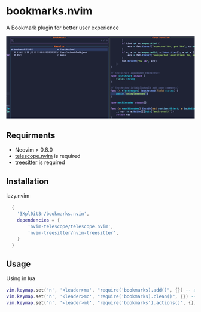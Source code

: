 # bookmarks.nvim
A Bookmark plugin for better user experience

![image](https://github.com/3Xpl0it3r/bookmarks.nvim/blob/master/images/bookmarks.png)

## Requirments
- Neovim > 0.8.0
- [telescope.nvim](https://github.com/nvim-telescope/telescope.nvim) is required
- [treesitter](https://github.com/nvim-treesitter/nvim-treesitte) is required

## Installation
lazy.nvim
```lua
  {
    '3Xpl0it3r/bookmarks.nvim', 
    dependencies = { 
        'nvim-telescope/telescope.nvim',
        'nvim-treesitter/nvim-treesitter',
    }
  }
```


## Usage
Using in lua
```lua
vim.keymap.set('n', '<leader>ma', "require('bookmarks).add()", {}) -- add a bookmarks
vim.keymap.set('n', '<leader>mc', "require('bookmarks).clean()", {}) -- clean all  bookmarks
vim.keymap.set('n', '<leader>ml', "require('bookmarks').actions()", {})  -- then d for delete, , enter for jump to the location of bookmarks


```

